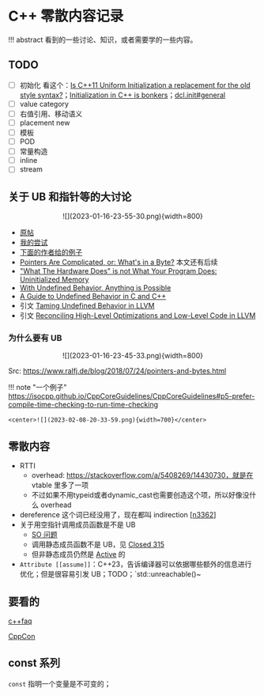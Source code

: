 # C++ 零散内容记录

!!! abstract
    看到的一些讨论、知识，或者需要学的一些内容。

## TODO

- [ ] 初始化 看这个：[Is C++11 Uniform Initialization a replacement for the old style syntax?](https://softwareengineering.stackexchange.com/questions/133688/is-c11-uniform-initialization-a-replacement-for-the-old-style-syntax)；[Initialization in C++ is bonkers](https://blog.tartanllama.xyz/initialization-is-bonkers/)；[dcl.init#general](https://timsong-cpp.github.io/cppwp/n4868/dcl.init#general)
- [ ] value category
- [ ] 右值引用、移动语义
- [ ] placement new
- [ ] 模板
- [ ] POD
- [ ] 常量构造
- [ ] inline
- [ ] stream

## 关于 UB 和指针等的大讨论

<center>![](2023-01-16-23-55-30.png){width=800}</center>

- [原帖](https://loj.ac/d/3679)
- [我的尝试](https://godbolt.org/z/3Thssx941)
- [下面的作者给的例子](https://godbolt.org/z/TWrvcq)
- [Pointers Are Complicated, or: What's in a Byte?](https://www.ralfj.de/blog/2018/07/24/pointers-and-bytes.html) 本文还有后续
- ["What The Hardware Does" is not What Your Program Does: Uninitialized Memory](https://www.ralfj.de/blog/2019/07/14/uninit.html)
- [With Undefined Behavior, Anything is Possible](https://raphlinus.github.io/programming/rust/2018/08/17/undefined-behavior.html)
- [A Guide to Undefined Behavior in C and C++](https://blog.regehr.org/archives/213)
- 引文 [Taming Undefined Behavior in LLVM](https://www.cs.utah.edu/~regehr/papers/undef-pldi17.pdf)
- 引文 [Reconciling High-Level Optimizations and Low-Level Code in LLVM](https://sf.snu.ac.kr/publications/llvmtwin.pdf)

### 为什么要有 UB

<center>![](2023-01-16-23-45-33.png){width=800}</center>

Src: https://www.ralfj.de/blog/2018/07/24/pointers-and-bytes.html

!!! note "一个例子"
    https://isocpp.github.io/CppCoreGuidelines/CppCoreGuidelines#p5-prefer-compile-time-checking-to-run-time-checking

    <center>![](2023-02-08-20-33-59.png){width=700}</center>

## 零散内容

- RTTI 
    - overhead: https://stackoverflow.com/a/5408269/14430730，就是在 vtable 里多了一项
    - 不过如果不用typeid或者dynamic_cast也需要创造这个项，所以好像没什么 overhead
- dereference 这个词已经没用了，现在都叫 indirection [[n3362](https://www.open-std.org/jtc1/sc22/wg21/docs/papers/2012/n3362.html)]
- 关于用空指针调用成员函数是不是 UB
    - [SO 问题](https://stackoverflow.com/questions/2474018/when-does-invoking-a-member-function-on-a-null-instance-result-in-undefined-beha)
    - 调用静态成员函数不是 UB，见 [Closed 315](https://www.open-std.org/jtc1/sc22/wg21/docs/cwg_closed.html#315)
    - 但非静态成员仍然是 [Active](https://www.open-std.org/jtc1/sc22/wg21/docs/cwg_active.html#232) 的
- `Attribute [[assume]]`：C++23，告诉编译器可以依据哪些额外的信息进行优化；但是很容易引发 UB；TODO；`std::unreachable()~

## 要看的

[c++faq](https://isocpp.org/wiki/faq)

[CppCon](https://cppcon.org/)

## const 系列

`const` 指明一个变量是不可变的；